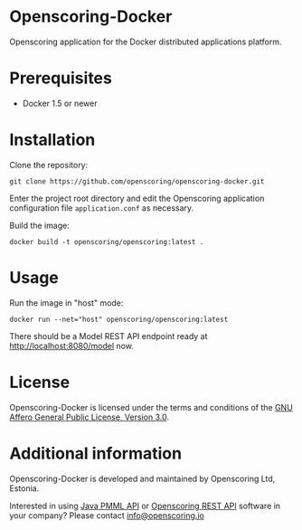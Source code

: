 Openscoring-Docker
==================

Openscoring application for the Docker distributed applications platform.

# Prerequisites #

* Docker 1.5 or newer

# Installation #

Clone the repository:

```
git clone https://github.com/openscoring/openscoring-docker.git
```

Enter the project root directory and edit the Openscoring application configuration file `application.conf` as necessary.

Build the image:

```
docker build -t openscoring/openscoring:latest .
```

# Usage #

Run the image in "host" mode:

```
docker run --net="host" openscoring/openscoring:latest
```

There should be a Model REST API endpoint ready at [http://localhost:8080/model](http://localhost:8080/model) now.

# License #

Openscoring-Docker is licensed under the terms and conditions of the [GNU Affero General Public License, Version 3.0](https://www.gnu.org/licenses/agpl-3.0.html).

# Additional information #

Openscoring-Docker is developed and maintained by Openscoring Ltd, Estonia.

Interested in using [Java PMML API](https://github.com/jpmml) or [Openscoring REST API](https://github.com/openscoring) software in your company? Please contact [info@openscoring.io](mailto:info@openscoring.io)
